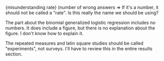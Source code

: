 {misunderstanding rate} (number of wrong answers => If it's a number, it should not be called a "rate". Is this really the name we should be using?

The part about the binomial generalized logistic regression includes no numbers. It does include a figure, but there is no explanation about the figure. I don't know how to explain it. 

The repeated measures and latin square studies should be called "experiments", not surveys. I'll have to review this in the entire results section. 
